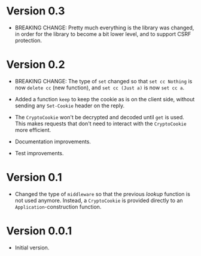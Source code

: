 # Version 0.3

* BREAKING CHANGE: Pretty much everything is the library was changed, in
  order for the library to become a bit lower level, and to support
  CSRF protection.


# Version 0.2

* BREAKING CHANGE: The type of `set` changed so that `set cc Nothing` is
  now `delete cc` (new function), and `set cc (Just a)` is now
  `set cc a`.

* Added a function `keep` to keep the cookie as is on the client side,
  without sending any `Set-Cookie` header on the reply.

* The `CryptoCookie` won't be decrypted and decoded until `get` is used.
  This makes requests that don't need to interact with the
  `CryptoCookie` more efficient.

* Documentation improvements.

* Test improvements.


# Version 0.1

* Changed the type of `middleware` so that the previous *lookup*
  function is not used anymore. Instead, a `CryptoCookie` is
  provided directly to an `Application`-construction function.


# Version 0.0.1

* Initial version.
